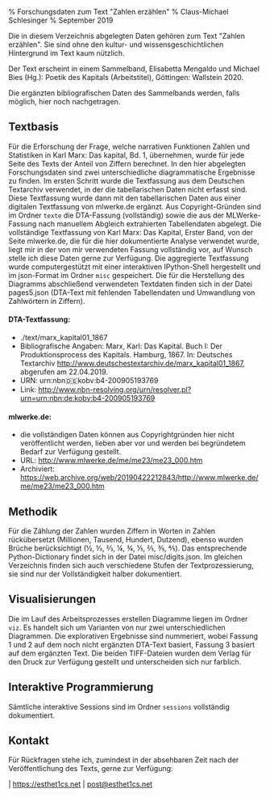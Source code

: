 % Forschungsdaten zum Text "Zahlen erzählen"
% Claus-Michael Schlesinger
% September 2019

Die in diesem Verzeichnis abgelegten Daten gehören zum Text "Zahlen erzählen". Sie sind ohne den kultur- und wissensgeschichtlichen Hintergrund im Text kaum nützlich.

Der Text erscheint in einem Sammelband, Elisabetta Mengaldo und Michael Bies (Hg.): Poetik des Kapitals (Arbeitstitel), Göttingen: Wallstein 2020.

Die ergänzten bibliografischen Daten des Sammelbands werden, falls möglich, hier noch nachgetragen.


## Textbasis

Für die Erforschung der Frage, welche narrativen Funktionen Zahlen und Statistiken in Karl Marx: Das kapital, Bd. 1, übernehmen, wurde für jede Seite des Texts der Anteil von Ziffern berechnet. In den hier abgelegten Forschungsdaten sind zwei unterschiedliche diagrammatische Ergebnisse zu finden. Im ersten Schritt wurde die Textfassung aus dem Deutschen Textarchiv verwendet, in der die tabellarischen Daten nicht erfasst sind. Diese Textfassung wurde dann mit den tabellarischen Daten aus einer digitalen Textfassung von mlwerke.de ergänzt. Aus Copyright-Gründen sind im Ordner `texte` die DTA-Fassung (vollständig) sowie die aus der MLWerke-Fassung nach manuellem Abgleich extrahierten Tabellendaten abgelegt. 
Die vollständige Textfassung von Karl Marx: Das Kapital, Erster Band, von der Seite mlwerke.de, die für die hier dokumentierte Analyse verwendet wurde, liegt mir in der von mir verwendeten Fassung vollständig vor, auf Wunsch stelle ich diese Daten gerne zur Verfügung.
Die aggregierte Textfassung wurde computergestützt mit einer interaktiven IPython-Shell hergestellt und im json-Format im Ordner `misc` gespeichert.
Die für die Herstellung des Diagramms abschließend verwendeten Textdaten finden sich in der Datei pages5.json (DTA-Text mit fehlenden Tabellendaten und Umwandlung von Zahlwörtern in Ziffern). 

#### DTA-Textfassung:

- ./text/marx_kapital01_1867
- Bibliografische Angaben: Marx, Karl: Das Kapital. Buch I: Der Produktionsprocess des Kapitals. Hamburg, 1867. In: Deutsches Textarchiv <http://www.deutschestextarchiv.de/marx_kapital01_1867>, abgerufen am 22.04.2019.
- URN: urn:nbn:de:kobv:b4-200905193769
- Link: <http://www.nbn-resolving.org/urn/resolver.pl?urn=urn:nbn:de:kobv:b4-200905193769>

#### mlwerke.de:

- die vollständigen Daten können aus Copyrightgründen hier nicht veröffentlicht werden, lieben aber vor und werden bei begründetem Bedarf zur Verfügung gestellt.
- URL: <http://www.mlwerke.de/me/me23/me23_000.htm>
- Archiviert: <https://web.archive.org/web/20190422212843/http://www.mlwerke.de/me/me23/me23_000.htm>

## Methodik

Für die Zählung der Zahlen wurden Ziffern in Worten in Zahlen rückübersetzt (Millionen, Tausend, Hundert, Dutzend), ebenso wurden Brüche berücksichtigt (½, ⅓, ⅔, ¼, ¾, ⅕, ⅖, ⅗, ⅘). Das entsprechende Python-Dictionary findet sich in der Datei misc/digits.json. Im gleichen Verzeichnis finden sich auch verschiedene Stufen der Textprozessierung, sie sind nur der Vollständigkeit halber dokumentiert. 

## Visualisierungen

Die im Lauf des Arbeitsprozesses erstellen Diagramme liegen im Ordner `viz`. Es handelt sich um Varianten von nur zwei unterschiedlichen Diagrammen. Die explorativen Ergebnisse sind nummeriert, wobei Fassung 1 und 2 auf dem noch nicht ergänzten DTA-Text basiert, Fassung 3 basiert auf dem ergänzten Text. Die beiden TIFF-Dateien wurden dem Verlag für den Druck zur Verfügung gestellt und unterscheiden sich nur farblich.

## Interaktive Programmierung

Sämtliche interaktive Sessions sind im Ordner `sessions` vollständig dokumentiert. 

## Kontakt

Für Rückfragen stehe ich, zumindest in der absehbaren Zeit nach der Veröffentlichung des Texts, gerne zur Verfügung:

| <https://esthet1cs.net>
| <post@esthet1cs.net>
 


